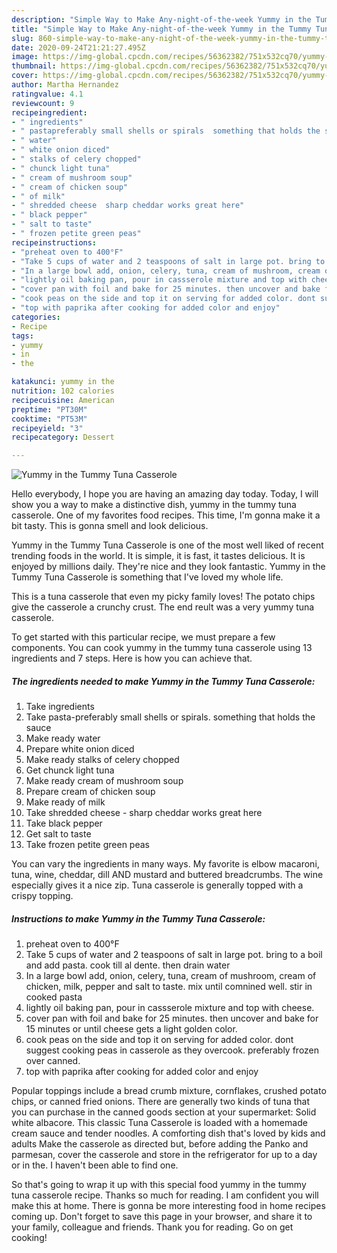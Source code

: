 ```yaml
---
description: "Simple Way to Make Any-night-of-the-week Yummy in the Tummy Tuna Casserole"
title: "Simple Way to Make Any-night-of-the-week Yummy in the Tummy Tuna Casserole"
slug: 860-simple-way-to-make-any-night-of-the-week-yummy-in-the-tummy-tuna-casserole
date: 2020-09-24T21:21:27.495Z
image: https://img-global.cpcdn.com/recipes/56362382/751x532cq70/yummy-in-the-tummy-tuna-casserole-recipe-main-photo.jpg
thumbnail: https://img-global.cpcdn.com/recipes/56362382/751x532cq70/yummy-in-the-tummy-tuna-casserole-recipe-main-photo.jpg
cover: https://img-global.cpcdn.com/recipes/56362382/751x532cq70/yummy-in-the-tummy-tuna-casserole-recipe-main-photo.jpg
author: Martha Hernandez
ratingvalue: 4.1
reviewcount: 9
recipeingredient:
- " ingredients"
- " pastapreferably small shells or spirals  something that holds the sauce"
- " water"
- " white onion diced"
- " stalks of celery chopped"
- " chunck light tuna"
- " cream of mushroom soup"
- " cream of chicken soup"
- " of milk"
- " shredded cheese  sharp cheddar works great here"
- " black pepper"
- " salt to taste"
- " frozen petite green peas"
recipeinstructions:
- "preheat oven to 400°F"
- "Take 5 cups of water and 2 teaspoons of salt in large pot. bring to a boil and add pasta. cook till al dente. then drain water"
- "In a large bowl add, onion, celery, tuna, cream of mushroom, cream of chicken, milk, pepper and salt to taste. mix until comnined well. stir in cooked pasta"
- "lightly oil baking pan, pour in cassserole mixture and top with cheese."
- "cover pan with foil and bake for 25 minutes. then uncover and bake for 15 minutes or until cheese gets a light golden color."
- "cook peas on the side and top it on serving for added color. dont suggest cooking peas in casserole as they overcook. preferably frozen over canned."
- "top with paprika after cooking for added color and enjoy"
categories:
- Recipe
tags:
- yummy
- in
- the

katakunci: yummy in the 
nutrition: 102 calories
recipecuisine: American
preptime: "PT30M"
cooktime: "PT53M"
recipeyield: "3"
recipecategory: Dessert

---
```



![Yummy in the Tummy Tuna Casserole](https://img-global.cpcdn.com/recipes/56362382/751x532cq70/yummy-in-the-tummy-tuna-casserole-recipe-main-photo.jpg)

Hello everybody, I hope you are having an amazing day today. Today, I will show you a way to make a distinctive dish, yummy in the tummy tuna casserole. One of my favorites food recipes. This time, I'm gonna make it a bit tasty. This is gonna smell and look delicious.

Yummy in the Tummy Tuna Casserole is one of the most well liked of recent trending foods in the world. It is simple, it is fast, it tastes delicious. It is enjoyed by millions daily. They're nice and they look fantastic. Yummy in the Tummy Tuna Casserole is something that I've loved my whole life.

This is a tuna casserole that even my picky family loves! The potato chips give the casserole a crunchy crust. The end reult was a very yummy tuna casserole.


To get started with this particular recipe, we must prepare a few components. You can cook yummy in the tummy tuna casserole using 13 ingredients and 7 steps. Here is how you can achieve that.

<!--inarticleads1-->

##### The ingredients needed to make Yummy in the Tummy Tuna Casserole:

1. Take  ingredients
1. Take  pasta-preferably small shells or spirals.  something that holds the sauce
1. Make ready  water
1. Prepare  white onion diced
1. Make ready  stalks of celery chopped
1. Get  chunck light tuna
1. Make ready  cream of mushroom soup
1. Prepare  cream of chicken soup
1. Make ready  of milk
1. Take  shredded cheese - sharp cheddar works great here
1. Take  black pepper
1. Get  salt to taste
1. Take  frozen petite green peas


You can vary the ingredients in many ways. My favorite is elbow macaroni, tuna, wine, cheddar, dill AND mustard and buttered breadcrumbs. The wine especially gives it a nice zip. Tuna casserole is generally topped with a crispy topping. 

<!--inarticleads2-->

##### Instructions to make Yummy in the Tummy Tuna Casserole:

1. preheat oven to 400°F
1. Take 5 cups of water and 2 teaspoons of salt in large pot. bring to a boil and add pasta. cook till al dente. then drain water
1. In a large bowl add, onion, celery, tuna, cream of mushroom, cream of chicken, milk, pepper and salt to taste. mix until comnined well. stir in cooked pasta
1. lightly oil baking pan, pour in cassserole mixture and top with cheese.
1. cover pan with foil and bake for 25 minutes. then uncover and bake for 15 minutes or until cheese gets a light golden color.
1. cook peas on the side and top it on serving for added color. dont suggest cooking peas in casserole as they overcook. preferably frozen over canned.
1. top with paprika after cooking for added color and enjoy


Popular toppings include a bread crumb mixture, cornflakes, crushed potato chips, or canned fried onions. There are generally two kinds of tuna that you can purchase in the canned goods section at your supermarket: Solid white albacore. This classic Tuna Casserole is loaded with a homemade cream sauce and tender noodles. A comforting dish that&#39;s loved by kids and adults Make the casserole as directed but, before adding the Panko and parmesan, cover the casserole and store in the refrigerator for up to a day or in the. I haven&#39;t been able to find one. 

So that's going to wrap it up with this special food yummy in the tummy tuna casserole recipe. Thanks so much for reading. I am confident you will make this at home. There is gonna be more interesting food in home recipes coming up. Don't forget to save this page in your browser, and share it to your family, colleague and friends. Thank you for reading. Go on get cooking!
